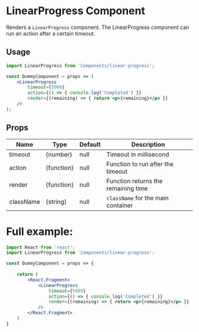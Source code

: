 # LinearProgress Component

Renders a `LinearProgress` component. The LinearProgress component can run an action after a certain timeout.



## Usage

```jsx
import LinearProgress from 'Components/linear-progress';

const DummyComponent = props => (
    <LinearProgress
        timeout={5000}
        action={() => { console.log('Completed') }}
        render={(remaining) => { return <p>{remaining}</p> }}
    />
);
```

## Props

| Name        | Type         | Default     | Description                          |
| ----------- | ------------ | ----------- | ------------------------------------ |
| timeout     | {number}     | null        | Timeout in millisecond               |
| action      | {function}   | null        | Function to run after the timeout    |
| render      | {function}   | null        | Function returns the remaining time  |
| className   | {string}     | null        | `className` for the main container   |


# Full example:

```jsx
import React from 'react';
import LinearProgress from 'Components/linear-progress';

const DummyComponent = props => {
    
    return (
        <React.Fragment>
            <LinearProgress
                timeout={5000}
                action={() => { console.log('Completed') }}
                render={(remaining) => { return <p>{remaining}</p> }}
            />
        </React.Fragment>
    )
}
```